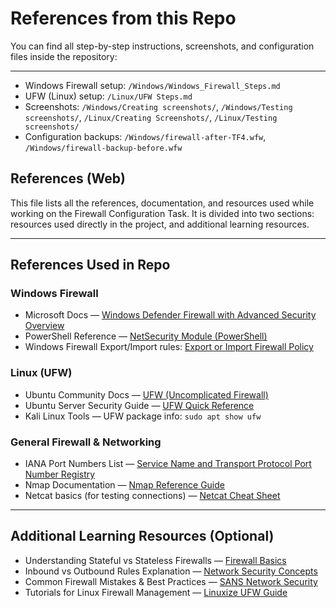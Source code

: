 # References from this Repo

You can find all step-by-step instructions, screenshots, and configuration files inside the repository:

--- 

- Windows Firewall setup: `/Windows/Windows_Firewall_Steps.md`  
- UFW (Linux) setup: `/Linux/UFW Steps.md`  
- Screenshots: `/Windows/Creating screenshots/`, `/Windows/Testing screenshots/`, `/Linux/Creating Screenshots/`, `/Linux/Testing screenshots/`  
- Configuration backups: `/Windows/firewall-after-TF4.wfw`, `/Windows/firewall-backup-before.wfw`


## References (Web)

This file lists all the references, documentation, and resources used while working on the Firewall Configuration Task. It is divided into two sections: resources used directly in the project, and additional learning resources.

---

## References Used in Repo

### Windows Firewall

* Microsoft Docs — [Windows Defender Firewall with Advanced Security Overview](https://learn.microsoft.com/en-us/windows/security/operating-system-security/network-security/windows-firewall/windows-firewall-with-advanced-security)
* PowerShell Reference — [NetSecurity Module (PowerShell)](https://learn.microsoft.com/en-us/powershell/module/netsecurity/?view=windowsserver2022-ps)
* Windows Firewall Export/Import rules: [Export or Import Firewall Policy](https://learn.microsoft.com/en-us/windows/security/operating-system-security/network-security/windows-firewall/configure-the-windows-firewall-to-allow-or-block-specific-programs)

### Linux (UFW)

* Ubuntu Community Docs — [UFW (Uncomplicated Firewall)](https://help.ubuntu.com/community/UFW)
* Ubuntu Server Security Guide — [UFW Quick Reference](https://ubuntu.com/server/docs/security-firewall)
* Kali Linux Tools — UFW package info: `sudo apt show ufw`

### General Firewall & Networking

* IANA Port Numbers List — [Service Name and Transport Protocol Port Number Registry](https://www.iana.org/assignments/service-names-port-numbers/service-names-port-numbers.xhtml)
* Nmap Documentation — [Nmap Reference Guide](https://nmap.org/book/man.html)
* Netcat basics (for testing connections) — [Netcat Cheat Sheet](https://www.sans.org/blog/netcat-the-swss-army-knife/)

---

## Additional Learning Resources (Optional)

* Understanding Stateful vs Stateless Firewalls — [Firewall Basics](https://www.cisco.com/c/en/us/products/security/firewalls/what-is-a-firewall.html)
* Inbound vs Outbound Rules Explanation — [Network Security Concepts](https://www.varonis.com/blog/inbound-outbound-firewall-rules)
* Common Firewall Mistakes & Best Practices — [SANS Network Security](https://www.sans.org/white-papers/)
* Tutorials for Linux Firewall Management — [Linuxize UFW Guide](https://linuxize.com/post/ufw-commands/)
